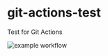 # git-actions-test
Test for Git Actions 

![example workflow](https://github.com/briswells/git-actions-test/blob/main/.github/workflows/c-cpp.yml/badge.svg)
